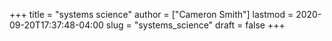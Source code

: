 +++
title = "systems science"
author = ["Cameron Smith"]
lastmod = 2020-09-20T17:37:48-04:00
slug = "systems_science"
draft = false
+++
